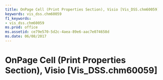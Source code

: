 ```yaml
---
title: OnPage Cell (Print Properties Section), Visio [Vis_DSS.chm60059]
keywords: vis_dss.chm60059
f1_keywords:
- vis_dss.chm60059
ms.prod: office
ms.assetid: ce79e570-5d2c-4aea-89e6-aac7e074658d
ms.date: 06/08/2017
---
```



# OnPage Cell (Print Properties Section), Visio [Vis_DSS.chm60059]

